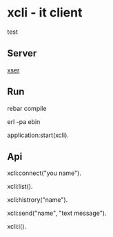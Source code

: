 xcli - it client
======
test 

Server
--------
[xser](https://github.com/paladim/xser)

Run
-----
rebar compile

erl -pa ebin

application:start(xcli).

Api
-----
xcli:connect("you name").

xcli:list().

xcli:histrory("name").

xcli:send("name", "text message").

xcli:i().


